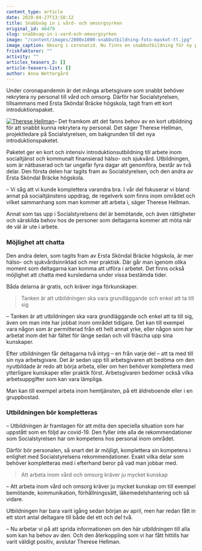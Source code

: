 ```yaml
---
content_type: article
date: 2020-04-27T13:58:12
title: Snabbväg in i vård- och omsorgsyrken
original_id: 46479
slug: snabbvag-in-i-vard-och-omsorgsyrken
image: "/content/images/2000x1000-snabbutbildning-foto-maskot-tt.jpg"
image_caption: Omsorg i coronatid. Nu finns en snabbutbildning för ny personal inom vård och omsorg, skapad av Socialstyrelsen och stiftelsen Ersta Sköndal Bräcke högskola tillsammans.
friskfaktorer: ""
activity: ""
articles_teasers_2: []
article-teasers-list: []
author: Anna Wettergård
---
```


Under coronapandemin är det många arbetsgivare som snabbt behöver rekrytera ny personal till vård och omsorg. Därför har Socialstyrelsen, tillsammans med Ersta Sköndal Bräcke högskola, tagit fram ett kort introduktionspaket.

[![Therese Hellman](https://www.suntarbetsliv.se/wp-content/uploads/2020/04/200x220-Therese-Hellman.jpg)](https://www.suntarbetsliv.se/wp-content/uploads/2020/04/200x220-Therese-Hellman.jpg)– Det framkom att det fanns behov av en kort utbildning för att snabbt kunna rekrytera ny personal. Det säger Therese Hellman, projektledare på Socialstyrelsen, om bakgrunden till det nya introduktionspaketet.

Paketet ger en kort och intensiv introduktionsutbildning till arbete inom socialtjänst och kommunalt finansierad hälso- och sjukvård. Utbildningen, som är nätbaserad och tar ungefär fyra dagar att genomföra, består av två delar. Den första delen har tagits fram av Socialstyrelsen, och den andra av Ersta Sköndal Bräcke högskola.

– Vi såg att vi kunde komplettera varandra bra. I vår del fokuserar vi bland annat på socialtjänstens uppdrag, de regelverk som finns inom området och vilket sammanhang som man kommer att arbeta i, säger Therese Hellman.

Annat som tas upp i Socialstyrelsens del är bemötande, och även rättigheter och särskilda behov hos de personer som deltagarna kommer att möta när de väl är ute i arbete.

### Möjlighet att chatta

Den andra delen, som tagits fram av Ersta Sköndal Bräcke högskola, är mer hälso- och sjukvårdsinriktad och mer praktisk. Där går man igenom olika moment som deltagarna kan komma att utföra i arbetet. Det finns också möjlighet att chatta med kursledarna under vissa bestämda tider.

Båda delarna är gratis, och kräver inga förkunskaper.

> Tanken är att utbildningen ska vara grundläggande och enkel att ta till sig

– Tanken är att utbildningen ska vara grundläggande och enkel att ta till sig, även om man inte har jobbat inom området tidigare. Det kan till exempel vara någon som är permitterad från ett helt annat yrke, eller någon som har arbetat inom det här fältet för länge sedan och vill fräscha upp sina kunskaper.

Efter utbildningen får deltagarna två intyg – en från varje del – att ta med till sin nya arbetsgivare. Det är sedan upp till arbetsgivaren att bedöma om den nyutbildade är redo att börja arbeta, eller om hen behöver komplettera med ytterligare kunskaper eller praktik först. Arbetsgivaren bedömer också vilka arbetsuppgifter som kan vara lämpliga.

Man kan till exempel arbeta inom hemtjänsten, på ett äldreboende eller i en gruppbostad.

### Utbildningen bör kompletteras

– Utbildningen är framtagen för att möta den speciella situation som har uppstått som en följd av covid-19. Den fyller inte alla de rekommendationer som Socialstyrelsen har om kompetens hos personal inom området.

Därför bör personalen, så snart det är möjligt, komplettera sin kompetens i enlighet med Socialstyrelsens rekommendationer. Exakt vilka delar som behöver kompletteras med i efterhand beror på vad man jobbar med.

> Att arbeta inom vård och omsorg kräver ju mycket kunskap

– Att arbeta inom vård och omsorg kräver ju mycket kunskap om till exempel bemötande, kommunikation, förhållningssätt, läkemedelshantering och så vidare.

Utbildningen har bara varit igång sedan början av april, men har redan fått in ett stort antal deltagare till både del ett och del två.

– Nu arbetar vi på att sprida informationen om den här utbildningen till alla som kan ha behov av den. Och den återkoppling som vi har fått hittills har varit väldigt positiv, avslutar Therese Hellman.
